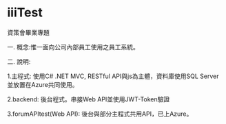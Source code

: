 # iiiTest

資策會畢業專題

一. 概念:惟一面向公司內部員工使用之員工系統。

二. 說明:
     
   1.主程式: 使用C# .NET MVC, RESTful API與js為主體，資料庫使用SQL Server並放置在Azure共同使用。

   2.backend: 後台程式。串接Web API並使用JWT-Token驗證

   3.forumAPItest(Web API): 後台與部分主程式共用API，已上Azure。
